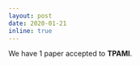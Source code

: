```yaml
---
layout: post
date: 2020-01-21
inline: true
---
```

We have 1 paper accepted to <strong>TPAMI</strong>.
